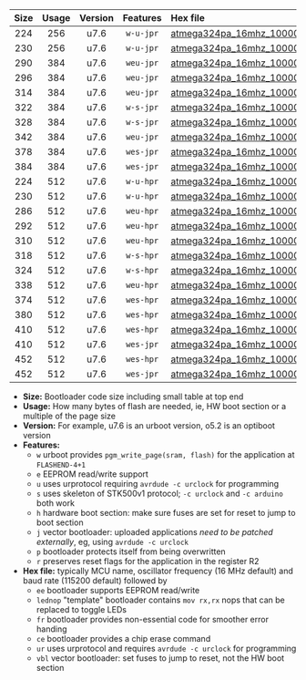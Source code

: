 |Size|Usage|Version|Features|Hex file|
|:-:|:-:|:-:|:-:|:--|
|224|256|u7.6|`w-u-jpr`|[atmega324pa_16mhz_1000000bps_ur_vbl.hex](https://raw.githubusercontent.com/stefanrueger/urboot/main/bootloaders/atmega324pa/fcpu_16mhz/1000000_bps/atmega324pa_16mhz_1000000bps_ur_vbl.hex)|
|230|256|u7.6|`w-u-jpr`|[atmega324pa_16mhz_1000000bps_lednop_ur_vbl.hex](https://raw.githubusercontent.com/stefanrueger/urboot/main/bootloaders/atmega324pa/fcpu_16mhz/1000000_bps/atmega324pa_16mhz_1000000bps_lednop_ur_vbl.hex)|
|290|384|u7.6|`weu-jpr`|[atmega324pa_16mhz_1000000bps_ee_ur_vbl.hex](https://raw.githubusercontent.com/stefanrueger/urboot/main/bootloaders/atmega324pa/fcpu_16mhz/1000000_bps/atmega324pa_16mhz_1000000bps_ee_ur_vbl.hex)|
|296|384|u7.6|`weu-jpr`|[atmega324pa_16mhz_1000000bps_ee_lednop_ur_vbl.hex](https://raw.githubusercontent.com/stefanrueger/urboot/main/bootloaders/atmega324pa/fcpu_16mhz/1000000_bps/atmega324pa_16mhz_1000000bps_ee_lednop_ur_vbl.hex)|
|314|384|u7.6|`weu-jpr`|[atmega324pa_16mhz_1000000bps_ee_lednop_fr_ur_vbl.hex](https://raw.githubusercontent.com/stefanrueger/urboot/main/bootloaders/atmega324pa/fcpu_16mhz/1000000_bps/atmega324pa_16mhz_1000000bps_ee_lednop_fr_ur_vbl.hex)|
|322|384|u7.6|`w-s-jpr`|[atmega324pa_16mhz_1000000bps_vbl.hex](https://raw.githubusercontent.com/stefanrueger/urboot/main/bootloaders/atmega324pa/fcpu_16mhz/1000000_bps/atmega324pa_16mhz_1000000bps_vbl.hex)|
|328|384|u7.6|`w-s-jpr`|[atmega324pa_16mhz_1000000bps_lednop_vbl.hex](https://raw.githubusercontent.com/stefanrueger/urboot/main/bootloaders/atmega324pa/fcpu_16mhz/1000000_bps/atmega324pa_16mhz_1000000bps_lednop_vbl.hex)|
|342|384|u7.6|`weu-jpr`|[atmega324pa_16mhz_1000000bps_ee_lednop_fr_ce_ur_vbl.hex](https://raw.githubusercontent.com/stefanrueger/urboot/main/bootloaders/atmega324pa/fcpu_16mhz/1000000_bps/atmega324pa_16mhz_1000000bps_ee_lednop_fr_ce_ur_vbl.hex)|
|378|384|u7.6|`wes-jpr`|[atmega324pa_16mhz_1000000bps_ee_vbl.hex](https://raw.githubusercontent.com/stefanrueger/urboot/main/bootloaders/atmega324pa/fcpu_16mhz/1000000_bps/atmega324pa_16mhz_1000000bps_ee_vbl.hex)|
|384|384|u7.6|`wes-jpr`|[atmega324pa_16mhz_1000000bps_ee_lednop_vbl.hex](https://raw.githubusercontent.com/stefanrueger/urboot/main/bootloaders/atmega324pa/fcpu_16mhz/1000000_bps/atmega324pa_16mhz_1000000bps_ee_lednop_vbl.hex)|
|224|512|u7.6|`w-u-hpr`|[atmega324pa_16mhz_1000000bps_ur.hex](https://raw.githubusercontent.com/stefanrueger/urboot/main/bootloaders/atmega324pa/fcpu_16mhz/1000000_bps/atmega324pa_16mhz_1000000bps_ur.hex)|
|230|512|u7.6|`w-u-hpr`|[atmega324pa_16mhz_1000000bps_lednop_ur.hex](https://raw.githubusercontent.com/stefanrueger/urboot/main/bootloaders/atmega324pa/fcpu_16mhz/1000000_bps/atmega324pa_16mhz_1000000bps_lednop_ur.hex)|
|286|512|u7.6|`weu-hpr`|[atmega324pa_16mhz_1000000bps_ee_ur.hex](https://raw.githubusercontent.com/stefanrueger/urboot/main/bootloaders/atmega324pa/fcpu_16mhz/1000000_bps/atmega324pa_16mhz_1000000bps_ee_ur.hex)|
|292|512|u7.6|`weu-hpr`|[atmega324pa_16mhz_1000000bps_ee_lednop_ur.hex](https://raw.githubusercontent.com/stefanrueger/urboot/main/bootloaders/atmega324pa/fcpu_16mhz/1000000_bps/atmega324pa_16mhz_1000000bps_ee_lednop_ur.hex)|
|310|512|u7.6|`weu-hpr`|[atmega324pa_16mhz_1000000bps_ee_lednop_fr_ur.hex](https://raw.githubusercontent.com/stefanrueger/urboot/main/bootloaders/atmega324pa/fcpu_16mhz/1000000_bps/atmega324pa_16mhz_1000000bps_ee_lednop_fr_ur.hex)|
|318|512|u7.6|`w-s-hpr`|[atmega324pa_16mhz_1000000bps.hex](https://raw.githubusercontent.com/stefanrueger/urboot/main/bootloaders/atmega324pa/fcpu_16mhz/1000000_bps/atmega324pa_16mhz_1000000bps.hex)|
|324|512|u7.6|`w-s-hpr`|[atmega324pa_16mhz_1000000bps_lednop.hex](https://raw.githubusercontent.com/stefanrueger/urboot/main/bootloaders/atmega324pa/fcpu_16mhz/1000000_bps/atmega324pa_16mhz_1000000bps_lednop.hex)|
|338|512|u7.6|`weu-hpr`|[atmega324pa_16mhz_1000000bps_ee_lednop_fr_ce_ur.hex](https://raw.githubusercontent.com/stefanrueger/urboot/main/bootloaders/atmega324pa/fcpu_16mhz/1000000_bps/atmega324pa_16mhz_1000000bps_ee_lednop_fr_ce_ur.hex)|
|374|512|u7.6|`wes-hpr`|[atmega324pa_16mhz_1000000bps_ee.hex](https://raw.githubusercontent.com/stefanrueger/urboot/main/bootloaders/atmega324pa/fcpu_16mhz/1000000_bps/atmega324pa_16mhz_1000000bps_ee.hex)|
|380|512|u7.6|`wes-hpr`|[atmega324pa_16mhz_1000000bps_ee_lednop.hex](https://raw.githubusercontent.com/stefanrueger/urboot/main/bootloaders/atmega324pa/fcpu_16mhz/1000000_bps/atmega324pa_16mhz_1000000bps_ee_lednop.hex)|
|410|512|u7.6|`wes-hpr`|[atmega324pa_16mhz_1000000bps_ee_lednop_fr.hex](https://raw.githubusercontent.com/stefanrueger/urboot/main/bootloaders/atmega324pa/fcpu_16mhz/1000000_bps/atmega324pa_16mhz_1000000bps_ee_lednop_fr.hex)|
|410|512|u7.6|`wes-jpr`|[atmega324pa_16mhz_1000000bps_ee_lednop_fr_vbl.hex](https://raw.githubusercontent.com/stefanrueger/urboot/main/bootloaders/atmega324pa/fcpu_16mhz/1000000_bps/atmega324pa_16mhz_1000000bps_ee_lednop_fr_vbl.hex)|
|452|512|u7.6|`wes-hpr`|[atmega324pa_16mhz_1000000bps_ee_lednop_fr_ce.hex](https://raw.githubusercontent.com/stefanrueger/urboot/main/bootloaders/atmega324pa/fcpu_16mhz/1000000_bps/atmega324pa_16mhz_1000000bps_ee_lednop_fr_ce.hex)|
|452|512|u7.6|`wes-jpr`|[atmega324pa_16mhz_1000000bps_ee_lednop_fr_ce_vbl.hex](https://raw.githubusercontent.com/stefanrueger/urboot/main/bootloaders/atmega324pa/fcpu_16mhz/1000000_bps/atmega324pa_16mhz_1000000bps_ee_lednop_fr_ce_vbl.hex)|

- **Size:** Bootloader code size including small table at top end
- **Usage:** How many bytes of flash are needed, ie, HW boot section or a multiple of the page size
- **Version:** For example, u7.6 is an urboot version, o5.2 is an optiboot version
- **Features:**
  + `w` urboot provides `pgm_write_page(sram, flash)` for the application at `FLASHEND-4+1`
  + `e` EEPROM read/write support
  + `u` uses urprotocol requiring `avrdude -c urclock` for programming
  + `s` uses skeleton of STK500v1 protocol; `-c urclock` and `-c arduino` both work
  + `h` hardware boot section: make sure fuses are set for reset to jump to boot section
  + `j` vector bootloader: uploaded applications *need to be patched externally*, eg, using `avrdude -c urclock`
  + `p` bootloader protects itself from being overwritten
  + `r` preserves reset flags for the application in the register R2
- **Hex file:** typically MCU name, oscillator frequency (16 MHz default) and baud rate (115200 default) followed by
  + `ee` bootloader supports EEPROM read/write
  + `lednop` "template" bootloader contains `mov rx,rx` nops that can be replaced to toggle LEDs
  + `fr` bootloader provides non-essential code for smoother error handing
  + `ce` bootloader provides a chip erase command
  + `ur` uses urprotocol and requires `avrdude -c urclock` for programming
  + `vbl` vector bootloader: set fuses to jump to reset, not the HW boot section
